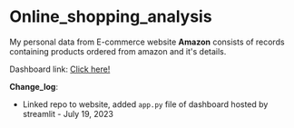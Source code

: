 # Online_shopping_analysis
My personal data from E-commerce website **Amazon** consists of records containing products ordered from amazon and it's details.

Dashboard link: <a href="https://onlineshoppinganalysis-da186zidm9j.streamlit.app/" target="_blank">Click here!</a>

**Change_log**: 
- Linked repo to website, added `app.py` file of dashboard hosted by streamlit - July 19, 2023
